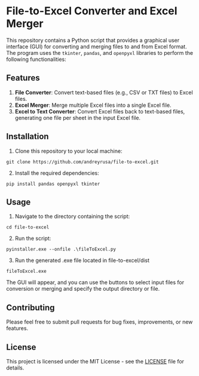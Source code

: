 # File-to-Excel Converter and Excel Merger

This repository contains a Python script that provides a graphical user interface (GUI) for converting and merging files to and from Excel format. The program uses the `tkinter`, `pandas`, and `openpyxl` libraries to perform the following functionalities:

## Features

1. **File Converter**: Convert text-based files (e.g., CSV or TXT files) to Excel files.
2. **Excel Merger**: Merge multiple Excel files into a single Excel file.
3. **Excel to Text Converter**: Convert Excel files back to text-based files, generating one file per sheet in the input Excel file.

## Installation

1. Clone this repository to your local machine:
```
git clone https://github.com/andreyrusa/file-to-excel.git
````

2. Install the required dependencies:

```
pip install pandas openpyxl tkinter
```


## Usage

1. Navigate to the directory containing the script:
```
cd file-to-excel
```

2. Run the script:
```
pyinstaller.exe --onfile .\fileToExcel.py
```

3. Run the generated .exe file located in file-to-excel/dist

```
fileToExcel.exe
```

The GUI will appear, and you can use the buttons to select input files for conversion or merging and specify the output directory or file.

## Contributing

Please feel free to submit pull requests for bug fixes, improvements, or new features.

## License

This project is licensed under the MIT License - see the [LICENSE](LICENSE) file for details.
